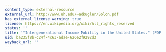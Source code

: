```yaml
---
content_type: external-resource
external_url: http://www.uh.edu/~adkugler/Solon.pdf
has_external_license_warning: true
license: https://en.wikipedia.org/wiki/All_rights_reserved
status: ''
title: '"Intergenerational Income Mobility in the United States." (PDF - 1.2MB)'
uid: ba235f8b-c24f-4c63-adae-626e2f9292d3
wayback_url: ''
---
```

